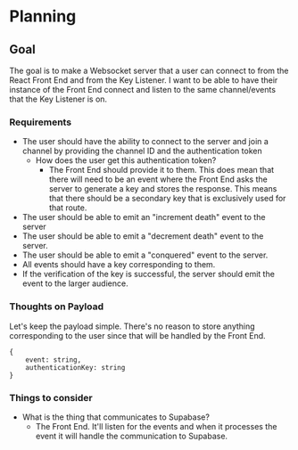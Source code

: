# Planning
## Goal
The goal is to make a Websocket server that a user can connect to from the React Front End and from the Key Listener. I want to be able to have their instance of the Front End connect and listen to the same channel/events that the Key Listener is on.

### Requirements
- The user should have the ability to connect to the server and join a channel by providing the channel ID and the authentication token
	- How does the user get this authentication token?
		- The Front End should provide it to them. This does mean that there will need to be an event where the Front End asks the server to generate a key and stores the response. This means that there should be a secondary key that is exclusively used for that route.
- The user should be able to emit an "increment death" event to the server
- The user should be able to emit a "decrement death" event to the server.
- The user should be able to emit a "conquered" event to the server.
- All events should have a key corresponding to them.
- If the verification of the key is successful, the server should emit the event to the larger audience.

### Thoughts on Payload
Let's keep the payload simple. There's no reason to store anything corresponding to the user since that will be handled by the Front End.
```
{
	event: string,
	authenticationKey: string
}
```

### Things to consider
- What is the thing that communicates to Supabase?
	- The Front End. It'll listen for the events and when it processes the event it will handle the communication to Supabase.
